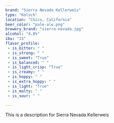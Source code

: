 ```yaml
---
brand: "Sierra Nevada Kellerweis"
type: "Kolsch"
location: "Chico, California"
beer_color: "pale-ale.png"
brewery_brand: "sierra-nevada.jpg"
alcohol: "4.8%"
ibu: "15"
flavor_profile:
 - is_bitter: " "
 - is_strong: " "
 - is_sweet: "True"
 - is_balanced: " "
 - is_light_crisp: "True"
 - is_creamy: " "
 - is_hoppy: " "
 - is_extra_hoppy: " "
 - is_light: "True"
 - is_malty: " "
 - is_sour: " "

---
```

This is a description for Sierra Nevada Kellerweis